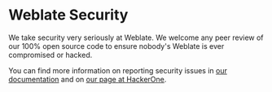 <!--
Copyright © Michal Čihař <michal@cihar.com>

SPDX-License-Identifier: GPL-3.0-or-later

This file is maintained in https://github.com/WeblateOrg/meta/
-->

# Weblate Security

We take security very seriously at Weblate. We welcome any peer review of our
100% open source code to ensure nobody's Weblate is ever compromised or hacked.

You can find more information on reporting security issues in
[our documentation][1] and on [our page at HackerOne][2].

[1]: https://docs.weblate.org/en/latest/contributing/issues.html#security
[2]: https://hackerone.com/weblate
